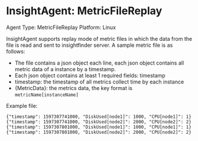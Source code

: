 # InsightAgent: MetricFileReplay
Agent Type: MetricFileReplay
Platform: Linux

InsightAgent supports replay mode of metric files in which the data from the file is read and sent to insightfinder server. A sample metric file is as follows:
- The file contains a json object each line, each json object contains all metric data of a instance by a timestamp.
- Each json object contains at least 1 required fields: timestamp
- timestamp: the timestamp of all metrics collect time by each instance
- {MetricData}: the metrics data, the key format is `metricName[instanceName]`


Example file:
```text
{"timestamp": 1597307741000, "DiskUsed[node1]": 1000, "CPU[node1]": 1}
{"timestamp": 1597307741000, "DiskUsed[node2]": 2000, "CPU[node2]": 2}
{"timestamp": 1597307801000, "DiskUsed[node1]": 1000, "CPU[node1]": 1}
{"timestamp": 1597307801000, "DiskUsed[node2]": 2000, "CPU[node2]": 2}
```


